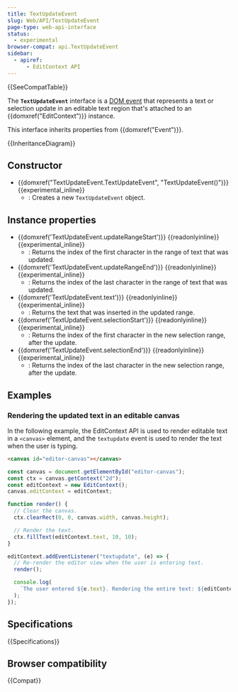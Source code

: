 ```yaml
---
title: TextUpdateEvent
slug: Web/API/TextUpdateEvent
page-type: web-api-interface
status:
  - experimental
browser-compat: api.TextUpdateEvent
sidebar:
  - apiref:
      - EditContext API
---
```


{{SeeCompatTable}}

The **`TextUpdateEvent`** interface is a [DOM event](/en-US/docs/Web/API/Event) that represents a text or selection update in an editable text region that's attached to an {{domxref("EditContext")}} instance.

This interface inherits properties from {{domxref("Event")}}.

{{InheritanceDiagram}}

## Constructor

- {{domxref("TextUpdateEvent.TextUpdateEvent", "TextUpdateEvent()")}} {{experimental_inline}}
  - : Creates a new `TextUpdateEvent` object.

## Instance properties

- {{domxref('TextUpdateEvent.updateRangeStart')}} {{readonlyinline}} {{experimental_inline}}
  - : Returns the index of the first character in the range of text that was updated.
- {{domxref('TextUpdateEvent.updateRangeEnd')}} {{readonlyinline}} {{experimental_inline}}
  - : Returns the index of the last character in the range of text that was updated.
- {{domxref('TextUpdateEvent.text')}} {{readonlyinline}} {{experimental_inline}}
  - : Returns the text that was inserted in the updated range.
- {{domxref('TextUpdateEvent.selectionStart')}} {{readonlyinline}} {{experimental_inline}}
  - : Returns the index of the first character in the new selection range, after the update.
- {{domxref('TextUpdateEvent.selectionEnd')}} {{readonlyinline}} {{experimental_inline}}
  - : Returns the index of the last character in the new selection range, after the update.

## Examples

### Rendering the updated text in an editable canvas

In the following example, the EditContext API is used to render editable text in a `<canvas>` element, and the `textupdate` event is used to render the text when the user is typing.

```html
<canvas id="editor-canvas"></canvas>
```

```js
const canvas = document.getElementById("editor-canvas");
const ctx = canvas.getContext("2d");
const editContext = new EditContext();
canvas.editContext = editContext;

function render() {
  // Clear the canvas.
  ctx.clearRect(0, 0, canvas.width, canvas.height);

  // Render the text.
  ctx.fillText(editContext.text, 10, 10);
}

editContext.addEventListener("textupdate", (e) => {
  // Re-render the editor view when the user is entering text.
  render();

  console.log(
    `The user entered ${e.text}. Rendering the entire text: ${editContext.text}`,
  );
});
```

## Specifications

{{Specifications}}

## Browser compatibility

{{Compat}}
